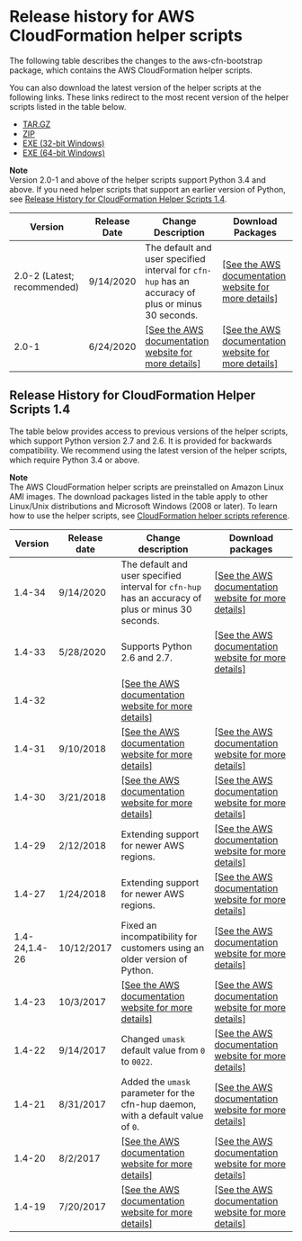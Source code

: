 # Release history for AWS CloudFormation helper scripts<a name="releasehistory-aws-cfn-bootstrap"></a>

The following table describes the changes to the aws\-cfn\-bootstrap package, which contains the AWS CloudFormation helper scripts\. 

You can also download the latest version of the helper scripts at the following links\. These links redirect to the most recent version of the helper scripts listed in the table below\. 
+ [ TAR\.GZ](https://s3.amazonaws.com/cloudformation-examples/aws-cfn-bootstrap-py3-latest.tar.gz)
+ [ ZIP](https://s3.amazonaws.com/cloudformation-examples/aws-cfn-bootstrap-py3-latest.zip)
+ [ EXE \(32\-bit Windows\)](https://s3.amazonaws.com/cloudformation-examples/aws-cfn-bootstrap-py3-latest.exe)
+ [ EXE \(64\-bit Windows\)](https://s3.amazonaws.com/cloudformation-examples/aws-cfn-bootstrap-py3-win64-latest.exe)

**Note**  
Version 2\.0\-1 and above of the helper scripts support Python 3\.4 and above\. If you need helper scripts that support an earlier version of Python, see [Release History for CloudFormation Helper Scripts 1\.4](https://docs.aws.amazon.com/AWSCloudFormation/latest/UserGuide/releasehistory-aws-cfn-bootstrap.html#releasehistory-aws-cfn-bootstrap-v1)\.


| Version | Release Date | Change Description | Download Packages | 
| --- | --- | --- | --- | 
|  2\.0\-2 \(Latest; recommended\)  |  9/14/2020  |  The default and user specified interval for `cfn-hup` has an accuracy of plus or minus 30 seconds\.  |  [\[See the AWS documentation website for more details\]](http://docs.aws.amazon.com/AWSCloudFormation/latest/UserGuide/releasehistory-aws-cfn-bootstrap.html)  | 
|  2\.0\-1  |  6/24/2020  |  [\[See the AWS documentation website for more details\]](http://docs.aws.amazon.com/AWSCloudFormation/latest/UserGuide/releasehistory-aws-cfn-bootstrap.html)  |  [\[See the AWS documentation website for more details\]](http://docs.aws.amazon.com/AWSCloudFormation/latest/UserGuide/releasehistory-aws-cfn-bootstrap.html)  | 

## Release History for CloudFormation Helper Scripts 1\.4<a name="releasehistory-aws-cfn-bootstrap-v1"></a>

The table below provides access to previous versions of the helper scripts, which support Python version 2\.7 and 2\.6\. It is provided for backwards compatibility\. We recommend using the latest version of the helper scripts, which require Python 3\.4 or above\.

**Note**  
The AWS CloudFormation helper scripts are preinstalled on Amazon Linux AMI images\. The download packages listed in the table apply to other Linux/Unix distributions and Microsoft Windows \(2008 or later\)\. To learn how to use the helper scripts, see [CloudFormation helper scripts reference](cfn-helper-scripts-reference.md)\.


| Version | Release date | Change description | Download packages | 
| --- | --- | --- | --- | 
|  1\.4\-34  |  9/14/2020  |  The default and user specified interval for `cfn-hup` has an accuracy of plus or minus 30 seconds\.  |  [\[See the AWS documentation website for more details\]](http://docs.aws.amazon.com/AWSCloudFormation/latest/UserGuide/releasehistory-aws-cfn-bootstrap.html)  | 
|  1\.4\-33  |  5/28/2020  |  Supports Python 2\.6 and 2\.7\.  |  [\[See the AWS documentation website for more details\]](http://docs.aws.amazon.com/AWSCloudFormation/latest/UserGuide/releasehistory-aws-cfn-bootstrap.html)  | 
|  1\.4\-32   |   |  [\[See the AWS documentation website for more details\]](http://docs.aws.amazon.com/AWSCloudFormation/latest/UserGuide/releasehistory-aws-cfn-bootstrap.html)  |   | 
|  1\.4\-31  |  9/10/2018  |  [\[See the AWS documentation website for more details\]](http://docs.aws.amazon.com/AWSCloudFormation/latest/UserGuide/releasehistory-aws-cfn-bootstrap.html)  |  [\[See the AWS documentation website for more details\]](http://docs.aws.amazon.com/AWSCloudFormation/latest/UserGuide/releasehistory-aws-cfn-bootstrap.html)  | 
|  1\.4\-30  |  3/21/2018  |  [\[See the AWS documentation website for more details\]](http://docs.aws.amazon.com/AWSCloudFormation/latest/UserGuide/releasehistory-aws-cfn-bootstrap.html)  |  [\[See the AWS documentation website for more details\]](http://docs.aws.amazon.com/AWSCloudFormation/latest/UserGuide/releasehistory-aws-cfn-bootstrap.html)  | 
|  1\.4\-29   |  2/12/2018  |  Extending support for newer AWS regions\.  |  [\[See the AWS documentation website for more details\]](http://docs.aws.amazon.com/AWSCloudFormation/latest/UserGuide/releasehistory-aws-cfn-bootstrap.html)  | 
|  1\.4\-27  |  1/24/2018  |  Extending support for newer AWS regions\.  |  [\[See the AWS documentation website for more details\]](http://docs.aws.amazon.com/AWSCloudFormation/latest/UserGuide/releasehistory-aws-cfn-bootstrap.html)  | 
|  1\.4\-24,1\.4\-26  |  10/12/2017  |  Fixed an incompatibility for customers using an older version of Python\.  |  [\[See the AWS documentation website for more details\]](http://docs.aws.amazon.com/AWSCloudFormation/latest/UserGuide/releasehistory-aws-cfn-bootstrap.html)  | 
|  1\.4\-23  |  10/3/2017  |  [\[See the AWS documentation website for more details\]](http://docs.aws.amazon.com/AWSCloudFormation/latest/UserGuide/releasehistory-aws-cfn-bootstrap.html)  |  [\[See the AWS documentation website for more details\]](http://docs.aws.amazon.com/AWSCloudFormation/latest/UserGuide/releasehistory-aws-cfn-bootstrap.html)  | 
|  1\.4\-22  |  9/14/2017  |  Changed `umask` default value from `0` to `0022`\.  |  [\[See the AWS documentation website for more details\]](http://docs.aws.amazon.com/AWSCloudFormation/latest/UserGuide/releasehistory-aws-cfn-bootstrap.html)  | 
|  1\.4\-21  |  8/31/2017  |  Added the `umask` parameter for the cfn\-hup daemon, with a default value of `0`\.  |  [\[See the AWS documentation website for more details\]](http://docs.aws.amazon.com/AWSCloudFormation/latest/UserGuide/releasehistory-aws-cfn-bootstrap.html)  | 
|  1\.4\-20  |  8/2/2017  |  [\[See the AWS documentation website for more details\]](http://docs.aws.amazon.com/AWSCloudFormation/latest/UserGuide/releasehistory-aws-cfn-bootstrap.html)  |  [\[See the AWS documentation website for more details\]](http://docs.aws.amazon.com/AWSCloudFormation/latest/UserGuide/releasehistory-aws-cfn-bootstrap.html)  | 
|  1\.4\-19  |  7/20/2017  |  [\[See the AWS documentation website for more details\]](http://docs.aws.amazon.com/AWSCloudFormation/latest/UserGuide/releasehistory-aws-cfn-bootstrap.html)  |  [\[See the AWS documentation website for more details\]](http://docs.aws.amazon.com/AWSCloudFormation/latest/UserGuide/releasehistory-aws-cfn-bootstrap.html)  | 